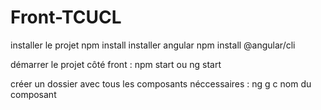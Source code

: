 # Front-TCUCL

installer le projet npm install
installer angular npm install @angular/cli

démarrer le projet côté front : npm start ou ng start

créer un dossier avec tous les composants néccessaires : ng g c nom du composant


